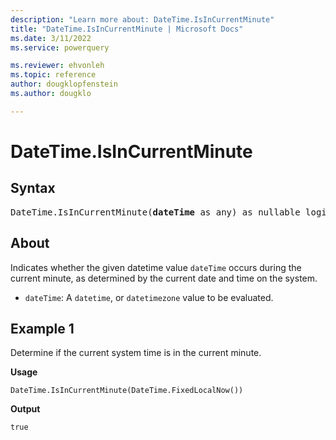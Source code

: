 ```yaml
---
description: "Learn more about: DateTime.IsInCurrentMinute"
title: "DateTime.IsInCurrentMinute | Microsoft Docs"
ms.date: 3/11/2022
ms.service: powerquery

ms.reviewer: ehvonleh
ms.topic: reference
author: dougklopfenstein
ms.author: dougklo

---
```

# DateTime.IsInCurrentMinute

## Syntax

<pre>
DateTime.IsInCurrentMinute(<b>dateTime</b> as any) as nullable logical
</pre>
  
## About
Indicates whether the given datetime value `dateTime` occurs during the current minute, as determined by the current date and time on the system.

* `dateTime`: A `datetime`, or `datetimezone` value to be evaluated.

## Example 1

Determine if the current system time is in the current minute.

**Usage**

```powerquery-m
DateTime.IsInCurrentMinute(DateTime.FixedLocalNow())
```

**Output**

`true`
